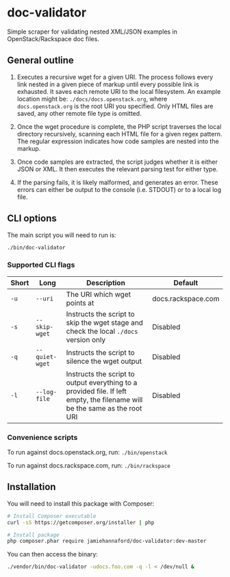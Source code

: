 doc-validator
=============

Simple scraper for validating nested XML/JSON examples in OpenStack/Rackspace doc files.

## General outline

1. Executes a recursive wget for a given URI. The process follows every link
nested in a given piece of markup until every possible link is exhausted. It
saves each remote URI to the local filesystem. An example location might be:
`./docs/docs.openstack.org`, where `docs.openstack.org` is the root URI you
specified. Only HTML files are saved, any other remote file type is omitted.

2. Once the wget procedure is complete, the PHP script traverses the local
directory recursively, scanning each HTML file for a given regex pattern. The
regular expression indicates how code samples are nested into the markup.

3. Once code samples are extracted, the script judges whether it is either JSON
or XML. It then executes the relevant parsing test for either type.

4. If the parsing fails, it is likely malformed, and generates an error. These
errors can either be output to the console (i.e. STDOUT) or to a local log file.

## CLI options

The main script you will need to run is:

```bash
./bin/doc-validator
```

### Supported CLI flags

Short|Long|Description|Default
---|---|---|---
`-u`|`--uri`|The URI which wget points at|docs.rackspace.com
`-s`|`--skip-wget`|Instructs the script to skip the wget stage and check the local `./docs` version only|Disabled
`-q`|`--quiet-wget`|Instructs the script to silence the wget output|Disabled
`-l`|`--log-file`|Instructs the script to output everything to a provided file. If left empty, the filename will be the same as the root URI|Disabled

### Convenience scripts

To run against docs.openstack.org, run: `./bin/openstack`

To run against docs.rackspace.com, run: `./bin/rackspace`

## Installation

You will need to install this package with Composer:

```bash
# Install Composer executable
curl -sS https://getcomposer.org/installer | php

# Install package
php composer.phar require jamiehannaford/doc-validator:dev-master
```

You can then access the binary:

```bash
./vendor/bin/doc-validator -udocs.foo.com -q -l < /dev/null &
```